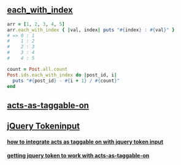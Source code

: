 ## [each_with_index](https://apidock.com/ruby/Enumerator/each_with_index)
```ruby
arr = [1, 2, 3, 4, 5]
arr.each_with_index { |val, index| puts "#{index} : #{val}" }
# => 0 : 1
#    1 : 2
#    2 : 3
#    3 : 4
#    4 : 5
```
```ruby
count = Post.all.count
Post.ids.each_with_index do |post_id, i|
  puts "#{post_id} - #{i + 1} / #{count}"
end
```

## [acts-as-taggable-on](https://github.com/mbleigh/acts-as-taggable-on)

## [jQuery Tokeninput](https://github.com/loopj/jquery-tokeninput)
#### [how to integrate acts as taggable on with jquery token input](http://bloginius.com/blog/2013/12/31/how-integrate-acts-as-taggable-on-with-jquery-token-input-with-rails-3/)
#### [getting jquery token to work with acts-as-taggable-on](https://gist.github.com/angelacode/993443)
